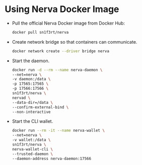 # Using Nerva Docker Image

- Pull the official Nerva Docker image from Docker Hub:
    ```bash
    docker pull sn1f3rt/nerva
    ```

- Create network bridge so that containers can communicate.
    ```bash
    docker network create --driver bridge nerva
    ```

- Start the daemon.
    ```bash
    docker run -d --rm --name nerva-daemon \
    --net=nerva \
    -v daemon:/data \
    -p 17565:17565 \
    -p 17566:17566 \
    sn1f3rt/nerva \
    nervad \
    --data-dir=/data \
    --confirm-external-bind \
    --non-interactive
    ```

- Start the CLI wallet.
    ```bash
    docker run --rm -it --name nerva-wallet \
    --net=nerva \
    -v wallet:/data \
    sn1f3rt/nerva \
    nerva-wallet-cli \
    --trusted-daemon \
    --daemon-address nerva-daemon:17566
    ```

